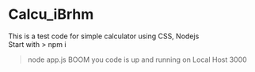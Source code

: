 # Calcu_iBrhm
This is a test code for simple calculator using CSS, Nodejs
<br>
Start with > npm i 
> node app.js
> BOOM you code is up and running on Local Host 3000
